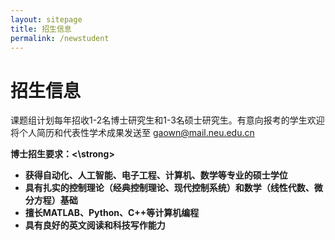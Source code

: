 ```yaml
---
layout: sitepage
title: 招生信息
permalink: /newstudent
---
```


# 招生信息 #

课题组计划每年招收1-2名博士研究生和1-3名硕士研究生。有意向报考的学生欢迎将个人简历和代表性学术成果发送至 gaown@mail.neu.edu.cn

<strong>博士招生要求：<\strong>

* 获得自动化、人工智能、电子工程、计算机、数学等专业的硕士学位
* 具有扎实的控制理论（经典控制理论、现代控制系统）和数学（线性代数、微分方程）基础
* 擅长MATLAB、Python、C++等计算机编程
* 具有良好的英文阅读和科技写作能力

